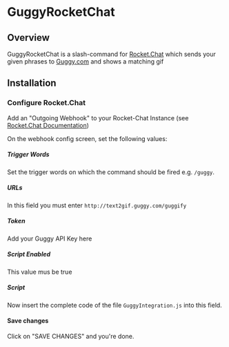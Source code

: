 # GuggyRocketChat

## Overview 
GuggyRocketChat is a slash-command for <a href='https://rocket.chat'>Rocket.Chat</a> which sends your given phrases to <a href='http://guggy.com/'>Guggy.com</a> and shows a matching gif


## Installation

### Configure Rocket.Chat
Add an "Outgoing Webhook" to your Rocket-Chat Instance (see <a href="https://rocket.chat/docs/administrator-guides/integrations/">Rocket.Chat Documentation</a>)

On the webhook config screen, set the following values:

##### Trigger Words
Set the trigger words on which the command should be fired e.g. `/guggy`.

##### URLs
In this field you must enter `http://text2gif.guggy.com/guggify`

##### Token
Add your Guggy API Key here

##### Script Enabled
This value mus be true

##### Script
Now insert the complete code of the file `GuggyIntegration.js` into this field.

#### Save changes
Click on "SAVE CHANGES" and you're done.
